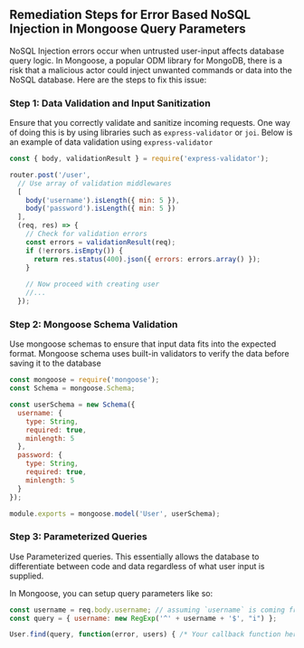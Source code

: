 

## Remediation Steps for Error Based NoSQL Injection in Mongoose Query Parameters

NoSQL Injection errors occur when untrusted user-input affects database query logic. In Mongoose, a popular ODM library for MongoDB, there is a risk that a malicious actor could inject unwanted commands or data into the NoSQL database. Here are the steps to fix this issue:

### Step 1: Data Validation and Input Sanitization
Ensure that you correctly validate and sanitize incoming requests. One way of doing this is by using libraries such as `express-validator` or `joi`. Below is an example of data validation using `express-validator`

```javascript
const { body, validationResult } = require('express-validator');

router.post('/user',
  // Use array of validation middlewares
  [
    body('username').isLength({ min: 5 }),
    body('password').isLength({ min: 5 })
  ], 
  (req, res) => {
    // Check for validation errors
    const errors = validationResult(req);
    if (!errors.isEmpty()) {
      return res.status(400).json({ errors: errors.array() });
    }
    
    // Now proceed with creating user
    //...
  });
```

### Step 2: Mongoose Schema Validation
Use mongoose schemas to ensure that input data fits into the expected format. Mongoose schema uses built-in validators to verify the data before saving it to the database

```javascript
const mongoose = require('mongoose');
const Schema = mongoose.Schema;

const userSchema = new Schema({
  username: {
    type: String,
    required: true,
    minlength: 5
  },
  password: {
    type: String,
    required: true,
    minlength: 5
  }
});

module.exports = mongoose.model('User', userSchema);
```

### Step 3: Parameterized Queries 
Use Parameterized queries. This essentially allows the database to differentiate between code and data regardless of what user input is supplied.

In Mongoose, you can setup query parameters like so:

```javascript
const username = req.body.username; // assuming `username` is coming from client
const query = { username: new RegExp('^' + username + '$', "i") };

User.find(query, function(error, users) { /* Your callback function here */ });
```